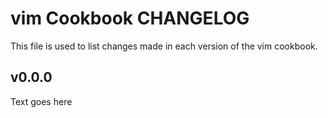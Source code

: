 vim Cookbook CHANGELOG
======================
This file is used to list changes made in each version of the vim cookbook.

v0.0.0
------
Text goes here
